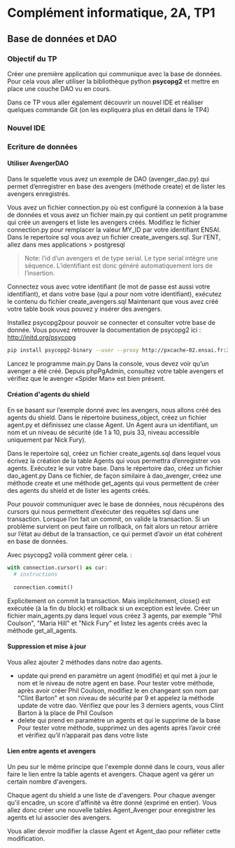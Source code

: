 # Complément informatique, 2A, TP1

## Base de données et DAO

### Objectif du TP

Créer une première application qui communique avec la base de données.
Pour cela vous aller utiliser la bibliothèque python **psycopg2** et
mettre en place une couche DAO vu en cours.

Dans ce TP vous aller également découvrir un nouvel IDE et réaliser
quelques commande Git (on les expliquera plus en détail dans le TP4)

### Nouvel IDE

### Ecriture de données

#### Utiliser AvengerDAO

Dans le squelette vous avez un exemple de DAO (avenger_dao.py) qui
permet d’enregistrer en base des avengers (méthode create) et de lister
les avengers enregistrés.

Vous avez un fichier connection.py où est configuré la connexion à la
base de données et vous avez un fichier main.py qui contient un petit
programme qui crée un avengers et liste les avengers créés. Modifiez le
fichier connection.py pour remplacer la valeur MY_ID par votre
identifiant ENSAI. Dans le repertoire sql vous avez un fichier
create_avengers.sql. Sur l’ENT, allez dans mes applications > postgresql

> Note: l’id d’un avengers et de type serial. Le type serial intègre une
> séquence. L’identifiant est donc généré automatiquement lors de
> l’insertion.

Connectez vous avec votre identifiant (le mot de passe est aussi votre
identifiant), et dans votre base (qui a pour nom votre identifiant),
exécutez le contenu du fichier create_avengers.sql Maintenant que vous
avez créé votre table book vous pouvez y insérer des avengers.

Installez psycopg2pour pouvoir se connecter et consulter votre base de
donnée. Vous pouvez retrouver la documentation de psycopg2 ici :
http://initd.org/psycopg

```bash
pip install psycopg2-binary --user --proxy http://pxcache-02.ensai.fr:3128
```

Lancez le programme main.py Dans la console, vous devez voir qu’un
avenger a été créé. Depuis phpPgAdmin, consultez votre table avengers et
vérifiez que le avenger «Spider Man» est bien présent.


#### Création d'agents du shield

En se basant sur l’exemple donné avec les avengers, nous allons créé des
agents du shield. Dans le répertoire business_object, créez un fichier
agent.py et définissez une classe Agent. Un Agent aura un identifiant,
un nom et un niveau de sécurité (de 1 à 10, puis 33, niveau accessible
uniquement par Nick Fury).

Dans le repertoire sql, créez un fichier create_agents.sql dans lequel
vous écrivez la création de la table Agents qui vous permettra
d’enregistrer vos agents. Exécutez le sur votre base. Dans le
répertoire dao, créez un fichier dao_agent.py Dans ce fichier, de façon
similaire à dao_avenger, créez une méthode create et une méthode
get_agents qui vous permettent de créer des agents du shield et de
lister les agents créés.

Pour pouvoir communiquer avec le base de données, nous récupérons des
cursors qui nous permettent d’exécuter des requêtes sql dans une
transaction. Lorsque l’on fait un commit, on valide la transaction. Si
un problème survient on peut faire un rollback, on fait alors un retour 
arrière sur l’état au début de la transaction, ce qui permet d’avoir un
état cohérent en base de données.

Avec psycopg2 voilà comment gérer cela. :

```python
with connection.cursor() as cur:
  # instructions
  
  connection.commit()
```

Explicitement on commit la transaction. Mais implicitement, close() est
exécutée (à la fin du block) et rollback si un exception est levée. 
Créer un fichier main_agents.py dans lequel vous créez 3 agents, par
exemple "Phil Coulson", "Maria Hill" et "Nick Fury" et listez les agents
créés avec la méthode get_all_agents.

#### Suppression et mise à jour

Vous allez ajouter 2 méthodes dans notre dao agents.

- update qui prend en paramètre un agent (modifié) et qui met à jour le
  nom et le niveau de notre agent en base. Pour
  tester votre méthode, après avoir créer Phil Coulson, modifiez le en
  changeant son nom par "Clint Barton" et son niveau de sécurité par 9 et
  appelez la méthode update de votre dao. Vérifiez que pour les 3
  derniers agents, vous Clint Barton à la place de Phil Coulson
- delete qui prend en paramètre un agents et qui le supprime de la base
  Pour tester votre méthode, supprimez un des agents après l’avoir
  créé et vérifiez qu’il n’apparait pas dans votre liste
  
#### Lien entre agents et avengers

Un peu sur le même principe que l'exemple donné dans le cours, vous
aller faire le lien entre la table agents et avengers. Chaque agent va
gérer un certain nombre d'avengers.

Chaque agent du shield a une liste de d'avengers. Pour chaque avenger
qu'il encadre, un score d'affinité va être donné (exprimé en entier).
Vous allez donc créer une nouvelle tables Agent_Avenger pour
enregistrer les agents et lui associer des avengers.
 
Vous aller devoir modifier la classe Agent et Agent_dao pour refléter
cette modification.
